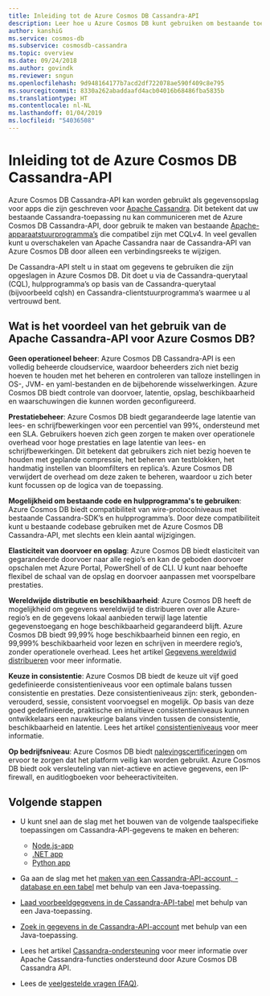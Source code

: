 ```yaml
---
title: Inleiding tot de Azure Cosmos DB Cassandra-API
description: Leer hoe u Azure Cosmos DB kunt gebruiken om bestaande toepassingen te gebruiken en te verplaatsen, en nieuwe toepassingen kunt bouwen met de Cassandra-API, met behulp van CQL en de apparaatstuurprogramma’s van Cassandra, waarmee u al vertrouwd bent.
author: kanshiG
ms.service: cosmos-db
ms.subservice: cosmosdb-cassandra
ms.topic: overview
ms.date: 09/24/2018
ms.author: govindk
ms.reviewer: sngun
ms.openlocfilehash: 9d948164177b7acd2df722078ae590f409c8e795
ms.sourcegitcommit: 8330a262abaddaafd4acb04016b68486fba5835b
ms.translationtype: HT
ms.contentlocale: nl-NL
ms.lasthandoff: 01/04/2019
ms.locfileid: "54036508"
---
```

# <a name="introduction-to-the-azure-cosmos-db-cassandra-api"></a>Inleiding tot de Azure Cosmos DB Cassandra-API

Azure Cosmos DB Cassandra-API kan worden gebruikt als gegevensopslag voor apps die zijn geschreven voor [Apache Cassandra](https://cassandra.apache.org/). Dit betekent dat uw bestaande Cassandra-toepassing nu kan communiceren met de Azure Cosmos DB Cassandra-API, door gebruik te maken van bestaande [Apache-apparaatstuurprogramma’s](https://cassandra.apache.org/doc/latest/getting_started/drivers.html?highlight=driver) die compatibel zijn met CQLv4. In veel gevallen kunt u overschakelen van Apache Cassandra naar de Cassandra-API van Azure Cosmos DB door alleen een verbindingsreeks te wijzigen. 

De Cassandra-API stelt u in staat om gegevens te gebruiken die zijn opgeslagen in Azure Cosmos DB. Dit doet u via de Cassandra-querytaal (CQL), hulpprogramma’s op basis van de Cassandra-querytaal (bijvoorbeeld cqlsh) en Cassandra-clientstuurprogramma’s waarmee u al vertrouwd bent.

## <a name="what-is-the-benefit-of-using-apache-cassandra-api-for-azure-cosmos-db"></a>Wat is het voordeel van het gebruik van de Apache Cassandra-API voor Azure Cosmos DB?

**Geen operationeel beheer**: Azure Cosmos DB Cassandra-API is een volledig beheerde cloudservice, waardoor beheerders zich niet bezig hoeven te houden met het beheren en controleren van talloze instellingen in OS-, JVM- en yaml-bestanden en de bijbehorende wisselwerkingen. Azure Cosmos DB biedt controle van doorvoer, latentie, opslag, beschikbaarheid en waarschuwingen die kunnen worden geconfigureerd.

**Prestatiebeheer**: Azure Cosmos DB biedt gegarandeerde lage latentie van lees- en schrijfbewerkingen voor een percentiel van 99%, ondersteund met een SLA. Gebruikers hoeven zich geen zorgen te maken over operationele overhead voor hoge prestaties en lage latentie van lees- en schrijfbewerkingen. Dit betekent dat gebruikers zich niet bezig hoeven te houden met geplande compressie, het beheren van testblokken, het handmatig instellen van bloomfilters en replica’s. Azure Cosmos DB verwijdert de overhead om deze zaken te beheren, waardoor u zich beter kunt focussen op de logica van de toepassing.

**Mogelijkheid om bestaande code en hulpprogramma's te gebruiken**: Azure Cosmos DB biedt compatibiliteit van wire-protocolniveaus met bestaande Cassandra-SDK’s en hulpprogramma’s. Door deze compatibiliteit kunt u bestaande codebase gebruiken met de Azure Cosmos DB Cassandra-API, met slechts een klein aantal wijzigingen.

**Elasticiteit van doorvoer en opslag**: Azure Cosmos DB biedt elasticiteit van gegarandeerde doorvoer naar alle regio’s en kan de geboden doorvoer opschalen met Azure Portal, PowerShell of de CLI. U kunt naar behoefte flexibel de schaal van de opslag en doorvoer aanpassen met voorspelbare prestaties.

**Wereldwijde distributie en beschikbaarheid**: Azure Cosmos DB heeft de mogelijkheid om gegevens wereldwijd te distribueren over alle Azure-regio’s en de gegevens lokaal aanbieden terwijl lage latentie gegevenstoegang en hoge beschikbaarheid gegarandeerd blijft. Azure Cosmos DB biedt 99,99% hoge beschikbaarheid binnen een regio, en 99,999% beschikbaarheid voor lezen en schrijven in meerdere regio’s, zonder operationele overhead. Lees het artikel [Gegevens wereldwijd distribueren](distribute-data-globally.md) voor meer informatie. 

**Keuze in consistentie**: Azure Cosmos DB biedt de keuze uit vijf goed gedefinieerde consistentieniveaus voor een optimale balans tussen consistentie en prestaties. Deze consistentieniveaus zijn: sterk, gebonden-verouderd, sessie, consistent voorvoegsel en mogelijk. Op basis van deze goed gedefinieerde, praktische en intuïtieve consistentieniveaus kunnen ontwikkelaars een nauwkeurige balans vinden tussen de consistentie, beschikbaarheid en latentie. Lees het artikel [consistentieniveaus](consistency-levels.md) voor meer informatie. 

**Op bedrijfsniveau**: Azure Cosmos DB biedt [nalevingscertificeringen](https://www.microsoft.com/trustcenter) om ervoor te zorgen dat het platform veilig kan worden gebruikt. Azure Cosmos DB biedt ook versleuteling van niet-actieve en actieve gegevens, een IP-firewall, en auditlogboeken voor beheeractiviteiten.

## <a name="next-steps"></a>Volgende stappen

* U kunt snel aan de slag met het bouwen van de volgende taalspecifieke toepassingen om Cassandra-API-gegevens te maken en beheren:
  - [Node.js-app](create-cassandra-nodejs.md)
  - [.NET app](create-cassandra-dotnet.md)
  - [Python app](create-cassandra-python.md)

* Ga aan de slag met het [maken van een Cassandra-API-account, -database en een tabel](create-cassandra-api-account-java.md) met behulp van een Java-toepassing.

* [Laad voorbeeldgegevens in de Cassandra-API-tabel](cassandra-api-load-data.md) met behulp van een Java-toepassing.

* [Zoek in gegevens in de Cassandra-API-account](cassandra-api-query-data.md) met behulp van een Java-toepassing.

* Lees het artikel [Cassandra-ondersteuning](cassandra-support.md) voor meer informatie over Apache Cassandra-functies ondersteund door Azure Cosmos DB Cassandra API.

* Lees de [veelgestelde vragen (FAQ)](faq.md#cassandra).
